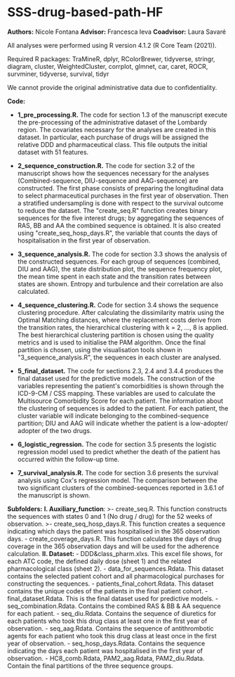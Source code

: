 # SSS-drug-based-path-HF
**Authors:** Nicole Fontana
**Advisor:** Francesca Ieva
**Coadvisor:** Laura Savaré

All analyses were performed using R version 4.1.2 (R Core Team (2021)).

Required R packages: TraMineR, dplyr, RColorBrewer, tidyverse, stringr, diagram, cluster, WeightedCluster, corrplot, glmnet, car, caret, ROCR,
survminer, tidyverse, survival, tidyr 


We cannot provide the original administrative data due to confidentiality.

**Code:**
*	**1_pre_processing.R.** The code for section 1.3 of the manuscript execute the pre-processing of the 	administrative dataset of the Lombardy region. The covariates necessary for the analyses are created in this 	     dataset. In particular, each purchase of drugs will be assigned the relative DDD and pharmaceutical class. This 	     file outputs the initial dataset with 51 features.

*	**2_sequence_construction.R.** The code for section 3.2 of the manuscript shows how the sequences necessary for the analyses (Combined-sequence, DIU-sequence and AAG-sequence) are constructed. The first phase consists of preparing the longitudinal data to select pharmaceutical purchases in the first year of observation. Then a stratified undersampling is done with respect to the survival outcome to reduce the dataset. The "create_seq.R" function creates binary sequences for the five interest drugs; by aggregating the sequences of RAS, BB and AA the combined sequence is obtained. It is also created using "create_seq_hosp_days.R", the variable that counts the days of hospitalisation in the first year of observation.

*	**3_sequence_analysis.R.** The code for section 3.3 shows the analysis of the constructed sequences. For   each group of sequences (combined, DIU and AAG), the state distribution plot, the sequence frequency plot, the mean time spent in each state and the transition rates between states are shown. Entropy and turbulence and their correlation are also calculated.

*	**4_sequence_clustering.R.** Code for section 3.4 shows the sequence clustering procedure. After calculating         the dissimilarity matrix using the Optimal Matching distances, where the replacement costs derive from the             transition rates, the hierarchical clustering with k = 2, ..., 8 is applied. The best hierarchical clustering           partition is chosen using the quality metrics and is used to initialise the PAM algorithm. Once the final               partition is chosen, using the visualisation tools shown in "3_sequence_analysis.R", the sequences in each             cluster are analysed.

*	**5_final_dataset.** The code for sections 2.3, 2.4 and 3.4.4 produces the final dataset used for the 	predictive models. The construction of the variables representing the patient's comorbidities is shown through the ICD-9-CM / CSS mapping. These variables are used to calculate the Multisource Comorbidity Score for each patient. The information about the clustering of sequences is added to the patient. For each patient, the cluster variable will indicate belonging to the combined-sequence partition; DIU and AAG will indicate whether the patient is a low-adopter/ adopter of the two drugs.

*	**6_logistic_regression.** The code for section 3.5 presents the logistic regression model used to predict 	      whether the death of the patient has occurred within the follow-up time.

*	**7_survival_analysis.R.** The code for section 3.6 presents the survival analysis using Cox's regression           model. The comparison between the two significant clusters of the combined-sequences reported in 3.6.1 of the           manuscript is shown.

**Subfolders:**
**I. Auxiliary_function**:
	>- create_seq.R. This function constructs the sequences with states 0 and 1 (No drug / drug) for the 52 weeks of 	  observation.
	>- create_seq_hosp_days.R. This function creates a sequence indicating which days the patient was hospitalised 		in the 365 observation days.
	- create_coverage_days.R. This function calculates the days of drug coverage in the 365 observation days and 	       will be used for the adherence calculation.
**II. Dataset:**
	- DDD&class_pharm.xlxs. This excel file shows, for each ATC code, the defined daily dose (sheet 1) and the 	     related pharmacological class (sheet 2).
	- data_for_sequences.Rdata. This dataset contains the selected patient cohort and all pharmacological purchases 	  for constructing the sequences.
	- patients_final_cohort.Rdata. This dataset contains the unique codes of the patients in the final patient 	     cohort.
	- final_dataset.Rdata. This is the final dataset used for predictive models.
	- seq_combination.Rdata. Contains the combined RAS & BB & AA sequence for each patient.
	- seq_diu.Rdata. Contains the sequence of diuretics for each patients who took         this drug class at least 	  one in the first year of observation.
	- seq_aag.Rdata. Contains the sequence of antithrombotic agents for each patient who took this drug class at 	       least once in the first year of observation.
	- seq_hosp_days.Rdata. Contains the sequence indicating the days each    patient was hospitalised in the first 		 year of observation.
	- HC8_comb.Rdata, PAM2_aag.Rdata, PAM2_diu.Rdata. Contain the final partitions of the three sequence groups.


  


